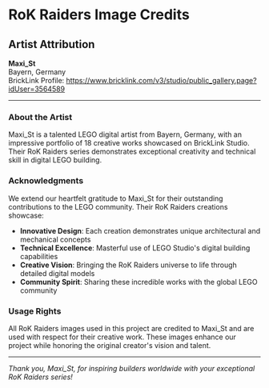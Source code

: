# RoK Raiders Image Credits

## Artist Attribution

**Maxi_St**  
Bayern, Germany  
BrickLink Profile: https://www.bricklink.com/v3/studio/public_gallery.page?idUser=3564589

---

### About the Artist

Maxi_St is a talented LEGO digital artist from Bayern, Germany, with an impressive portfolio of 18 creative works showcased on BrickLink Studio. Their RoK Raiders series demonstrates exceptional creativity and technical skill in digital LEGO building.

### Acknowledgments

We extend our heartfelt gratitude to Maxi_St for their outstanding contributions to the LEGO community. Their RoK Raiders creations showcase:

- **Innovative Design**: Each creation demonstrates unique architectural and mechanical concepts
- **Technical Excellence**: Masterful use of LEGO Studio's digital building capabilities
- **Creative Vision**: Bringing the RoK Raiders universe to life through detailed digital models
- **Community Spirit**: Sharing these incredible works with the global LEGO community

### Usage Rights

All RoK Raiders images used in this project are credited to Maxi_St and are used with respect for their creative work. These images enhance our project while honoring the original creator's vision and talent.

---

_Thank you, Maxi_St, for inspiring builders worldwide with your exceptional RoK Raiders series!_
